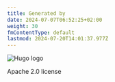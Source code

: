 ```yaml
---
title: Generated by
date: 2024-07-07T06:52:25+02:00
weight: 30
fmContentType: default
lastmod: 2024-07-20T14:01:37.977Z
---
```


![Hugo logo](logo_hugo_wide)

Apache 2.0 license
